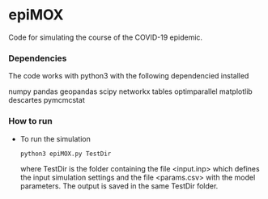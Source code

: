 # epiMOX
Code for simulating the course of the COVID-19 epidemic.

### Dependencies ###

The code works with python3 with the following dependencied installed

numpy pandas geopandas scipy networkx tables optimparallel matplotlib descartes pymcmcstat

### How to run ###

* To run the simulation

  ```bash
  python3 epiMOX.py TestDir
  ```

  where TestDir is the folder containing the file <input.inp> which defines the input simulation settings and the file  <params.csv> with the model parameters.
  The output is saved in the same TestDir folder.
